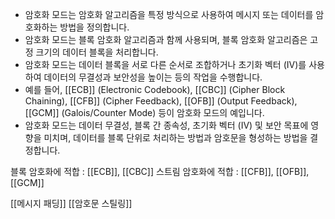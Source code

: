 - 암호화 모드는 암호화 알고리즘을 특정 방식으로 사용하여 메시지 또는 데이터를 암호화하는 방법을 정의합니다.
- 암호화 모드는 블록 암호화 알고리즘과 함께 사용되며, 블록 암호화 알고리즘은 고정 크기의 데이터 블록을 처리합니다.
- 암호화 모드는 데이터 블록을 서로 다른 순서로 조합하거나 초기화 벡터 (IV)를 사용하여 데이터의 무결성과 보안성을 높이는 등의 작업을 수행합니다.
- 예를 들어, [[ECB]] (Electronic Codebook), [[CBC]] (Cipher Block Chaining), [[CFB]] (Cipher Feedback), [[OFB]] (Output Feedback), [[GCM]] (Galois/Counter Mode) 등이 암호화 모드의 예입니다.
- 암호화 모드는 데이터 무결성, 블록 간 종속성, 초기화 벡터 (IV) 및 보안 목표에 영향을 미치며, 데이터를 블록 단위로 처리하는 방법과 암호문을 형성하는 방법을 결정합니다.

블록 암호화에 적합 : [[ECB]], [[CBC]]
스트림 암호화에 적합 : [[CFB]], [[OFB]], [[GCM]]

[[메시지 패딩]]
[[암호문 스틸링]]